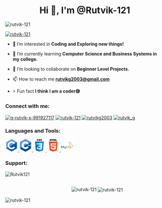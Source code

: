 
<!---
Rutvik-121/Rutvik-121 is a ✨ special ✨ repository because its `README.md` (this file) appears on your GitHub profile.
You can click the Preview link to take a look at your changes.
--->

<h1 align="center">Hi 👋, I'm @Rutvik-121</h1>
<p align="left"> <img src="https://komarev.com/ghpvc/?username=rutvik-121&label=Profile%20views&color=0e75b6&style=flat" alt="rutvik-121" /> </p>

<p align="left"> <a href="https://github.com/ryo-ma/github-profile-trophy"><img src="https://github-profile-trophy.vercel.app/?username=rutvik-121" alt="rutvik-121" /></a> </p>

- 👀 I’m interested in **Coding and Exploring new things!**

- 🌱 I’m currently learning **Computer Science and Business Systems in my college.**

- 👯 I’m looking to collaborate on **Beginner Level Projects.**

- 📫 How to reach me **rutvikg2003@gmail.com**

- ⚡ Fun fact **I think I am a coder😅**

<h3 align="left">Connect with me:</h3>
<p align="left">
<a href="https://linkedin.com/in/g-rutvik-s-991927117" target="blank"><img align="center" src="https://raw.githubusercontent.com/rahuldkjain/github-profile-readme-generator/master/src/images/icons/Social/linked-in-alt.svg" alt="g-rutvik-s-991927117" height="30" width="40" /></a>
<a href="https://codesandbox.com/rutvik-121" target="blank"><img align="center" src="https://raw.githubusercontent.com/rahuldkjain/github-profile-readme-generator/master/src/images/icons/Social/codesandbox.svg" alt="rutvik-121" height="30" width="40" /></a>
<a href="https://www.hackerrank.com/rutvikg2003" target="blank"><img align="center" src="https://raw.githubusercontent.com/rahuldkjain/github-profile-readme-generator/master/src/images/icons/Social/hackerrank.svg" alt="rutvikg2003" height="30" width="40" /></a>
<a href="https://www.leetcode.com/rutvik_g" target="blank"><img align="center" src="https://raw.githubusercontent.com/rahuldkjain/github-profile-readme-generator/master/src/images/icons/Social/leet-code.svg" alt="rutvik_g" height="30" width="40" /></a>
</p>

<h3 align="left">Languages and Tools:</h3>
<p align="left"> <a href="https://www.cprogramming.com/" target="_blank" rel="noreferrer"> <img src="https://raw.githubusercontent.com/devicons/devicon/master/icons/c/c-original.svg" alt="c" width="40" height="40"/> </a> <a href="https://www.w3schools.com/cpp/" target="_blank" rel="noreferrer"> <img src="https://raw.githubusercontent.com/devicons/devicon/master/icons/cplusplus/cplusplus-original.svg" alt="cplusplus" width="40" height="40"/> </a> <a href="https://www.w3schools.com/css/" target="_blank" rel="noreferrer"> <img src="https://raw.githubusercontent.com/devicons/devicon/master/icons/css3/css3-original-wordmark.svg" alt="css3" width="40" height="40"/> </a> <a href="https://www.w3.org/html/" target="_blank" rel="noreferrer"> <img src="https://raw.githubusercontent.com/devicons/devicon/master/icons/html5/html5-original-wordmark.svg" alt="html5" width="40" height="40"/> </a> <a href="https://www.mysql.com/" target="_blank" rel="noreferrer"> <img src="https://raw.githubusercontent.com/devicons/devicon/master/icons/mysql/mysql-original-wordmark.svg" alt="mysql" width="40" height="40"/> </a> </p>

<h3 align="left">Support:</h3>
<p><a href="https://www.buymeacoffee.com/Rutvik121"> <img align="left" src="https://cdn.buymeacoffee.com/buttons/v2/default-yellow.png" height="50" width="210" alt="Rutvik121" /></a></p><br><br>

<p><img align="left" src="https://github-readme-stats.vercel.app/api/top-langs?username=rutvik-121&show_icons=true&locale=en&layout=compact" alt="rutvik-121" /></p>

<p>&nbsp;<img align="center" src="https://github-readme-stats.vercel.app/api?username=rutvik-121&show_icons=true&locale=en" alt="rutvik-121" /></p>

<p><img align="center" src="https://github-readme-streak-stats.herokuapp.com/?user=rutvik-121&" alt="rutvik-121" /></p>

